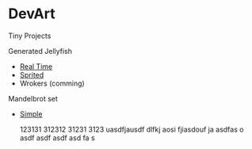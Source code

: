 DevArt
======

Tiny Projects

Generated Jellyfish
  * [Real Time](http://lexas.github.io/LXYZ/Jellyfish/)
  * [Sprited](http://lexas.github.io/LXYZ/Jellyfish/sprites)
  * Wrokers (comming)

Mandelbrot set
  * [Simple](http://lexas.github.io/LXYZ/Mandelbrot)

	123131
	312312
	31231
	3123
  uasdfjausdf dlfkj aosi fjiasdouf ja asdfas
  o
  asdf
  asdf
  asdf
  asd
  fa
  s
